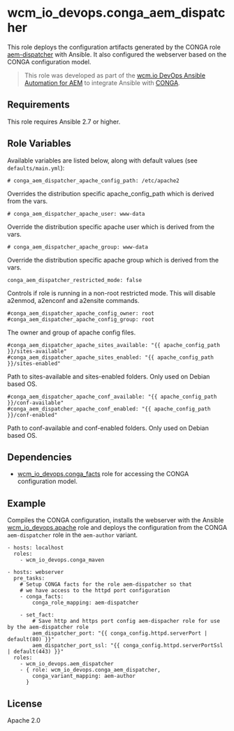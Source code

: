 # wcm_io_devops.conga_aem_dispatcher

This role deploys the configuration artifacts generated by the CONGA
role
[aem-dispatcher](https://github.com/wcm-io-devops/conga-aem-definitions/blob/develop/conga-aem-definitions/src/main/roles/aem-dispatcher.yaml)
with Ansible. It also configured the webserver based on the CONGA
configuration model.

> This role was developed as part of the
> [wcm.io DevOps Ansible Automation for AEM](http://devops.wcm.io/ansible-aem/)
> to integrate Ansible with
> [CONGA](http://devops.wcm.io/conga/).

## Requirements

This role requires Ansible 2.7 or higher.

## Role Variables

Available variables are listed below, along with default values (see `defaults/main.yml`):

    # conga_aem_dispatcher_apache_config_path: /etc/apache2

Overrides the distribution specific apache_config_path which is derived from the vars.

    # conga_aem_dispatcher_apache_user: www-data

Override the distribution specific apache user which is derived from the vars.

    # conga_aem_dispatcher_apache_group: www-data

Override the distribution specific apache group which is derived from the vars.

    conga_aem_dispatcher_restricted_mode: false

Controls if role is running in a non-root restricted mode. This will disable a2enmod, a2enconf and a2ensite commands.

    #conga_aem_dispatcher_apache_config_owner: root
    #conga_aem_dispatcher_apache_config_group: root

The owner and group of apache config files.

    #conga_aem_dispatcher_apache_sites_available: "{{ apache_config_path }}/sites-available"
    #conga_aem_dispatcher_apache_sites_enabled: "{{ apache_config_path }}/sites-enabled"

Path to sites-available and sites-enabled folders. Only used on Debian based OS.

    #conga_aem_dispatcher_apache_conf_available: "{{ apache_config_path }}/conf-available"
    #conga_aem_dispatcher_apache_conf_enabled: "{{ apache_config_path }}/conf-enabled"

Path to conf-available and conf-enabled folders. Only used on Debian based OS.

## Dependencies

* [wcm_io_devops.conga_facts](https://github.com/wcm-io-devops/ansible-conga-facts)
  role for accessing the CONGA configuration model.

## Example

Compiles the CONGA configuration, installs the webserver with the
Ansible [wcm_io_devops.apache](https://github.com/wcm-io-devops/ansible-role-apache) role and deploys the configuration from
the CONGA `aem-dispatcher` role in the `aem-author` variant.

	- hosts: localhost
	  roles:
	    - wcm_io_devops.conga_maven
	
	- hosts: webserver
	  pre_tasks:
	    # Setup CONGA facts for the role aem-dispatcher so that
        # we have access to the httpd port configuration
        - conga_facts:
            conga_role_mapping: aem-dispatcher
    
        - set_fact:
            # Save http and https port config aem-dispacher role for use by the aem-dispatcher role
            aem_dispatcher_port: "{{ conga_config.httpd.serverPort | default(80) }}"
            aem_dispatcher_port_ssl: "{{ conga_config.httpd.serverPortSsl | default(443) }}"
	  roles:
	    - wcm_io_devops.aem_dispatcher
        - { role: wcm_io_devops.conga_aem_dispatcher,
            conga_variant_mapping: aem-author
          }

## License

Apache 2.0
